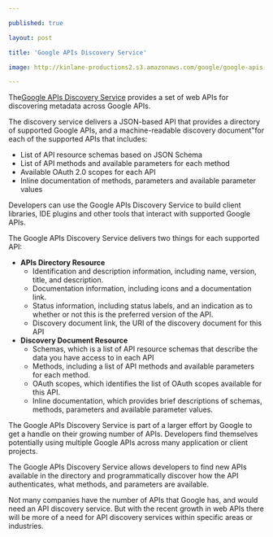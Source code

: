 ---
published: true
layout: post
title: 'Google APIs Discovery Service'
image: http://kinlane-productions2.s3.amazonaws.com/google/google-apis-discovery-filing-cabinet.png
---

<img style="padding: 15px;" src="https://kinlane-productions2.s3.amazonaws.com/google/google-apis-discovery-filing-cabinet.png" alt="" align="right" />The<a title="Google APIs Discovery Service" href="https://code.google.com/apis/discovery/index.html">Google APIs Discovery Service</a> provides a set of web APIs for discovering metadata across Google APIs.<p>
The discovery service delivers a JSON-based API that provides a directory of supported Google APIs, and a machine-readable discovery document"for each of the supported APIs that includes:
<ul class="mainlist">
	<li>List of API resource schemas based on JSON Schema</li>
	<li>List of API methods and available parameters for each method</li>
	<li>Available OAuth 2.0 scopes for each API</li>
	<li>Inline documentation of methods, parameters and available parameter values</li>
</ul>
Developers can use the Google APIs Discovery Service to build client libraries, IDE plugins and other tools that interact with supported Google APIs.<p>
The Google APIs Discovery Service delivers two things for each supported API:
<ul class="mainlist">
	<li><strong>APIs Directory Resource</strong>
<ul class="mainlist">
	<li>Identification and description information, including name, version, title, and description.</li>
	<li>Documentation information, including icons and a documentation link.</li>
	<li>Status information, including status labels, and an indication as to whether or not this is the preferred version of the API.</li>
	<li>Discovery document link, the URI of the discovery document for this API</li>
</ul>
</li>
	<li><strong>Discovery Document Resource</strong>
<ul class="mainlist">
	<li>Schemas, which is a list of API resource schemas that describe the data you have access to in each API</li>
	<li>Methods, including a list of API methods and available parameters for each method.</li>
	<li>OAuth scopes, which identifies the list of OAuth scopes available for this API.</li>
	<li>Inline documentation, which provides brief descriptions of schemas, methods, parameters and available parameter values.</li>
</ul>
</li>
</ul>
The Google APIs Discovery Service is part of a larger effort by Google to get a handle on their growing number of APIs.  Developers find themselves potentially using multiple Google APIs across many application or client projects.<p>
The Google APIs Discovery Service allows developers to find new APIs available in the directory and programmatically discover how the API authenticates, what methods, and parameters are available.<p>
Not many companies have the number of APIs that Google has, and would need an API discovery service.  But with the recent growth in web APIs there will be more of a need for API discovery services within specific areas or industries.

